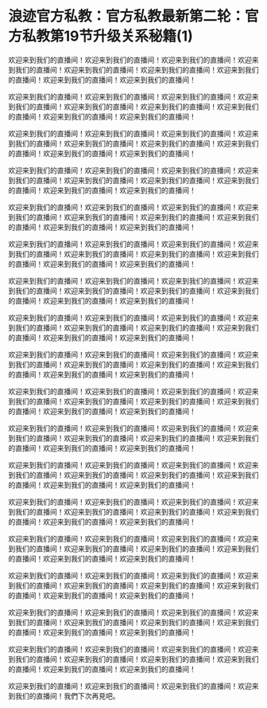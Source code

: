 # 浪迹官方私教：官方私教最新第二轮：官方私教第19节升级关系秘籍(1)

欢迎来到我们的直播间！欢迎来到我们的直播间！欢迎来到我们的直播间！欢迎来到我们的直播间！欢迎来到我们的直播间！欢迎来到我们的直播间！欢迎来到我们的直播间！欢迎来到我们的直播间！欢迎来到我们的直播间！

欢迎来到我们的直播间！欢迎来到我们的直播间！欢迎来到我们的直播间！欢迎来到我们的直播间！欢迎来到我们的直播间！欢迎来到我们的直播间！欢迎来到我们的直播间！欢迎来到我们的直播间！欢迎来到我们的直播间！

欢迎来到我们的直播间！欢迎来到我们的直播间！欢迎来到我们的直播间！欢迎来到我们的直播间！欢迎来到我们的直播间！欢迎来到我们的直播间！欢迎来到我们的直播间！欢迎来到我们的直播间！欢迎来到我们的直播间！

欢迎来到我们的直播间！欢迎来到我们的直播间！欢迎来到我们的直播间！欢迎来到我们的直播间！欢迎来到我们的直播间！欢迎来到我们的直播间！欢迎来到我们的直播间！欢迎来到我们的直播间！欢迎来到我们的直播间！

欢迎来到我们的直播间！欢迎来到我们的直播间！欢迎来到我们的直播间！欢迎来到我们的直播间！欢迎来到我们的直播间！欢迎来到我们的直播间！欢迎来到我们的直播间！欢迎来到我们的直播间！欢迎来到我们的直播间！

欢迎来到我们的直播间！欢迎来到我们的直播间！欢迎来到我们的直播间！欢迎来到我们的直播间！欢迎来到我们的直播间！欢迎来到我们的直播间！欢迎来到我们的直播间！欢迎来到我们的直播间！欢迎来到我们的直播间！

欢迎来到我们的直播间！欢迎来到我们的直播间！欢迎来到我们的直播间！欢迎来到我们的直播间！欢迎来到我们的直播间！欢迎来到我们的直播间！欢迎来到我们的直播间！欢迎来到我们的直播间！欢迎来到我们的直播间！

欢迎来到我们的直播间！欢迎来到我们的直播间！欢迎来到我们的直播间！欢迎来到我们的直播间！欢迎来到我们的直播间！欢迎来到我们的直播间！欢迎来到我们的直播间！欢迎来到我们的直播间！欢迎来到我们的直播间！

欢迎来到我们的直播间！欢迎来到我们的直播间！欢迎来到我们的直播间！欢迎来到我们的直播间！欢迎来到我们的直播间！欢迎来到我们的直播间！欢迎来到我们的直播间！欢迎来到我们的直播间！欢迎来到我们的直播间！

欢迎来到我们的直播间！欢迎来到我们的直播间！欢迎来到我们的直播间！欢迎来到我们的直播间！欢迎来到我们的直播间！欢迎来到我们的直播间！欢迎来到我们的直播间！欢迎来到我们的直播间！欢迎来到我们的直播间！

欢迎来到我们的直播间！欢迎来到我们的直播间！欢迎来到我们的直播间！欢迎来到我们的直播间！欢迎来到我们的直播间！欢迎来到我们的直播间！欢迎来到我们的直播间！欢迎来到我们的直播间！欢迎来到我们的直播间！

欢迎来到我们的直播间！欢迎来到我们的直播间！欢迎来到我们的直播间！欢迎来到我们的直播间！欢迎来到我们的直播间！欢迎来到我们的直播间！欢迎来到我们的直播间！欢迎来到我们的直播间！欢迎来到我们的直播间！

欢迎来到我们的直播间！欢迎来到我们的直播间！欢迎来到我们的直播间！欢迎来到我们的直播间！欢迎来到我们的直播间！欢迎来到我们的直播间！欢迎来到我们的直播间！欢迎来到我们的直播间！欢迎来到我们的直播间！

欢迎来到我们的直播间！欢迎来到我们的直播间！欢迎来到我们的直播间！欢迎来到我们的直播间！欢迎来到我们的直播间！欢迎来到我们的直播间！欢迎来到我们的直播间！欢迎来到我们的直播间！欢迎来到我们的直播间！

欢迎来到我们的直播间！欢迎来到我们的直播间！欢迎来到我们的直播间！欢迎来到我们的直播间！欢迎来到我们的直播间！欢迎来到我们的直播间！欢迎来到我们的直播间！欢迎来到我们的直播间！欢迎来到我们的直播间！

欢迎来到我们的直播间！欢迎来到我们的直播间！欢迎来到我们的直播间！欢迎来到我们的直播间！欢迎来到我们的直播间！欢迎来到我们的直播间！欢迎来到我们的直播间！欢迎来到我们的直播间！欢迎来到我们的直播间！

欢迎来到我们的直播间！欢迎来到我们的直播间！欢迎来到我们的直播间！欢迎来到我们的直播间！欢迎来到我们的直播间！欢迎来到我们的直播间！欢迎来到我们的直播间！欢迎来到我们的直播间！欢迎来到我们的直播间！

欢迎来到我们的直播间！欢迎来到我们的直播间！欢迎来到我们的直播间！欢迎来到我们的直播间！我們下次再見吧。

